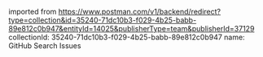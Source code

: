 imported from https://www.postman.com/v1/backend/redirect?type=collection&id=35240-71dc10b3-f029-4b25-babb-89e812c0b947&entityId=14025&publisherType=team&publisherId=37129
collectionId: 35240-71dc10b3-f029-4b25-babb-89e812c0b947
name: GitHub Search Issues